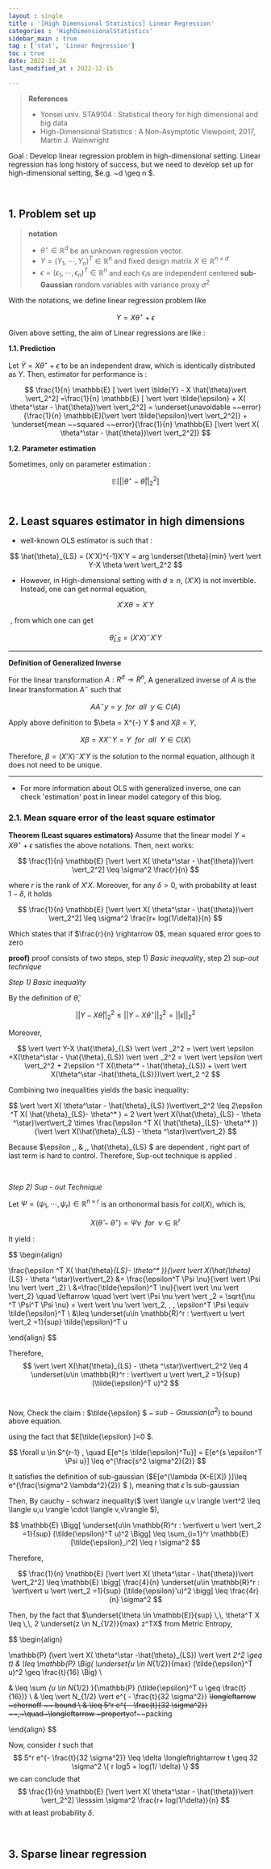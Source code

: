```yaml
---
layout : single
title : '[High Dimensional Statistics] Linear Regression'
categories : 'HighDimensionalStatistics'
sidebar_main : true
tag : ['stat', 'Linear Regression']
toc : true
date: 2022-11-26
last_modified_at : 2022-12-15

---
```


><b>References </b>
>
>- Yonsei univ. STA9104 : Statistical theory for high dimensional and big data 
>- High-Dimensional Statistics : A Non-Asymptotic Viewpoint, 2017, Martin J. Wainwright



Goal : Develop linear regression problem in high-dimensional setting. Linear regression has long history of success, but we need to develop set up for high-dimensional setting, $e.g. ~d \geq n $.

<Br>

## 1. Problem set up

><b> notation </b>
>
>- $\theta^\star \in \mathbb{R}^d$  be an unknown regression vector.
>- $Y =( Y_1 , \cdots , Y_n)^T \in \mathbb{R}^n$ and fixed design matrix $X \in \mathbb{R}^{n \times d}$
>- $\epsilon = (\epsilon_1 , \cdots , \epsilon_n )^T \in \mathbb{R}^n$ and each $\epsilon_i$s are independent centered <b> sub-Gaussian</b> random variables with variance proxy $\sigma^2$



With the notations, we define linear regression problem like


$$
Y = X \theta^\star + \epsilon
$$


Given above setting, the aim of Linear regressions are like : 



<b> 1.1. Prediction</b>

Let $\tilde{Y} = X\theta^\star + \tilde{\epsilon}$ to be an independent draw, which is identically distributed as $Y$. Then, estimator for performance is :


$$
\frac{1}{n} \mathbb{E} [ \vert \vert \tilde{Y} - X \hat{\theta}\vert \vert_2^2] =\frac{1}{n} \mathbb{E} [ \vert \vert \tilde{\epsilon} + X( \theta^\star - \hat{\theta})\vert \vert_2^2] = \underset{unavoidable ~~error}{\frac{1}{n} \mathbb{E}[\vert \vert \tilde{\epsilon}\vert \vert_2^2]} + \underset{mean ~~squared ~~error}{\frac{1}{n} \mathbb{E} [\vert \vert X( \theta^\star - \hat{\theta})\vert \vert_2^2]}
$$


 <B>1.2. Parameter estimation</B>

Sometimes, only on parameter estimation : 


$$
\mathbb{E}[ \vert  \vert \theta^\star - \hat{\theta}\vert \vert_2 ^2]
$$
<br>

## 2. Least squares estimator in high dimensions

- well-known OLS estimator is such that :

$$
\hat{\theta}_{LS} = (X'X)^{-1}X'Y = arg \underset{\theta}{min} \vert \vert Y-X \theta \vert \vert_2^2
$$

- However, in High-dimensional setting with $d \geq n$, $(X'X)$ is not invertible. Instead, one can get normal equation, 

$$
X'X \theta = X'Y
$$

​	, from which one can get


$$
\hat{\theta}_{LS} = (X'X)^{-}X'Y
$$

---

<b> Definition of Generalized Inverse </b>

For the linear transformation $A : R^d \rightarrow R^n$, A generalized inverse of $A$ is the linear transformation $A^-$ such that  


$$
AA^- y = y ~~for ~~all ~~y \in C(A)
$$


 Apply above definition to $\beta = X^{-} Y $ and $X \beta = Y$, 


$$
X \beta = XX^- Y = Y ~~for ~~all~~Y \in C(X)
$$


Therefore, $\beta = (X'X)^- X'Y$ is the solution to the normal equation, although it does not need to be unique.

---



- For more information about OLS with generalized inverse, one can check 'estimation' post in linear model category of this blog.



### 2.1. Mean square error of the least square estimator



<b> Theorem (Least squares estimators) </b> Assume that the linear model $Y= X \theta^\star +\epsilon$ satisfies the above notations. Then, next works:


$$
\frac{1}{n} \mathbb{E} [\vert \vert X( \theta^\star - \hat{\theta})\vert \vert_2^2] \leq \sigma^2 \frac{r}{n}
$$


where $r$ is the rank of $X'X$. Moreover, for any $\delta >0$, with probability at least $1-\delta$, it holds


$$
\frac{1}{n} \mathbb{E} [\vert \vert X( \theta^\star - \hat{\theta})\vert \vert_2^2] \leq \sigma^2 \frac{r+ log(1/\delta)}{n}
$$


Which states that if $\frac{r}{n} \rightarrow 0$, mean squared error goes to zero



<b> proof)</b> proof consists of two steps, step 1) *Basic inequality*, step 2) *sup-out technique*



*Step 1) Basic inequality*



By the definition of $\hat{\theta}$, 


$$
\vert \vert Y- X \hat{\theta} \vert \vert _2 ^2 \leq \vert \vert Y- X \theta^\star \vert \vert _2 ^2 = \vert  \vert \epsilon \vert \vert_2^2
$$


Moreover,


$$
\vert \vert Y-X \hat{\theta}_{LS} \vert \vert _2^2 = \vert \vert \epsilon +X(\theta^\star -  \hat{\theta}_{LS}) \vert \vert _2^2 = \vert \vert \epsilon \vert \vert_2^2 + 2\epsilon ^T X(\theta^* - \hat{\theta}_{LS}) + \vert \vert X(\theta^\star -\hat{\theta_{LS}})\vert \vert_2 ^2
$$


Combining two inequalities yields the basic inequality:


$$
\vert \vert X( \theta^\star - \hat{\theta}_{LS} )\vert\vert_2^2 \leq 2\epsilon ^T X( \hat{\theta}_{LS}- \theta^* ) = 2 \vert \vert X(\hat{\theta}_{LS} - \theta ^\star)\vert\vert_2 \times \frac{\epsilon ^T X( \hat{\theta}_{LS}- \theta^* )}{\vert \vert X(\hat{\theta}_{LS} - \theta ^\star)\vert\vert_2}
$$


Because  $\epsilon \,\, \& \,\, \hat{\theta}_{LS} $  are dependent , right part of last term is hard to control. Therefore, Sup-out technique is applied .

<Br>

*Step 2) Sup - out Technique*



Let $\Psi = (\psi_1 , \cdots , \psi_r) \in \mathbb{R}^{n \times r}$ is an orthonormal basis for $col(X)$, which is,


$$
X( \hat{\theta} - \theta^{\star}) = \Psi \nu ~~ for ~~ \nu \in \mathbb{R}^r
$$


It yield : 


$$
\begin{align}

\frac{\epsilon ^T X( \hat{\theta}_{LS}- \theta^* )}{\vert \vert X(\hat{\theta}_{LS} - \theta ^\star)\vert\vert_2} &= \frac{\epsilon^T \Psi \nu}{\vert \vert \Psi \nu \vert \vert _2} \\
&=\frac{\tilde{\epsilon}^T \nu}{\vert \vert \nu \vert \vert_2} \quad \leftarrow \quad \vert \vert \Psi \nu \vert \vert _2 = \sqrt{\nu ^T \Psi^T \Psi \nu} = \vert \vert \nu \vert \vert_2\, , \, \epsilon^T \Psi \equiv \tilde{\epsilon}^T \\
&\leq \underset{u\in \mathbb{R}^r : \vert\vert u \vert \vert_2 =1}{sup} \tilde{\epsilon}^T u

\end{align}
$$


Therefore, 
$$
\vert \vert X(\hat{\theta}_{LS} - \theta ^\star)\vert\vert_2^2 \leq 4 \underset{u\in \mathbb{R}^r : \vert\vert u \vert \vert_2 =1}{sup} (\tilde{\epsilon}^T u)^2
$$
<BR>

Now, Check the claim : $\tilde{\epsilon} $ ~ $sub- Gaussian (\sigma^2)$ to bound above equation. 



using the fact that $E[\tilde{\epsilon} ]=0 $.


$$
\forall u \in S^{r-1} , \quad E[e^{s \tilde{\epsilon}^Tu}] = E[e^{s \epsilon^T \Psi u}] \leq e^{\frac{s^2 \sigma^2}{2}}
$$


It satisfies the definition of sub-gaussian ($E[e^{\lambda (X-E[X]) }]\leq e^{\frac{\sigma^2 \lambda^2}{2}}  $ ), meaning that $\tilde{\epsilon}$ is sub-gaussian



Then, By cauchy - schwarz inequality($ \vert \langle u,v \rangle \vert^2  \leq \langle u,u \rangle \cdot \langle v,v\rangle $),


$$
\mathbb{E} \Bigg[ \underset{u\in \mathbb{R}^r : \vert\vert u \vert \vert_2 =1}{sup} (\tilde{\epsilon}^T u)^2 \Bigg] \leq \sum_{i=1}^r \mathbb{E}[\tilde{\epsilon}_i^2] \leq r \sigma^2
$$


Therefore, 


$$
\frac{1}{n} \mathbb{E} [\vert \vert X( \theta^\star - \hat{\theta})\vert \vert_2^2] \leq \mathbb{E} \bigg[ \frac{4}{n}  \underset{u\in \mathbb{R}^r : \vert\vert u \vert \vert_2 =1}{sup}  (\tilde{\epsilon}'u)^2 \bigg] \leq \frac{4r}{n} \sigma^2
$$


Then, by the fact that $\underset{\theta \in \mathbb{E}}{sup} \,\, \theta^T X \leq \,\, 2 \underset{z \in N_{1/2}}{max} z^TX$ from Metric Entropy, 


$$
\begin{align}

\mathbb{P} (\vert \vert X( \theta^\star -\hat{\theta}_{LS})  \vert \vert _2^2 \geq t) & \leq \mathbb{P} \Big( \underset{u \in N_{1/2}}{max} (\tilde{\epsilon}^T u)^2 \geq \frac{t}{16} \Big)  \\

& \leq \sum _{u \in N_{1/2} }{\mathbb{P} (\tilde{\epsilon}^T u \geq \frac{t}{16})} \\
& \leq \vert N_{1/2} \vert e^{ - \frac{t}{32 \sigma^2}} ~~\longleftarrow ~chernoff ~~ bound \\
& \leq 5^r e^{ - \frac{t}{32 \sigma^2}} ~~\,~\quad~\longleftarrow ~property~~of~~packing



\end{align}
$$


Now, consider $t$ such that 
$$
5^r e^{- \frac{t}{32 \sigma^2}} \leq \delta \longleftrightarrow t \geq 32 \sigma^2 \{ r log5 + log(1/ \delta) \}
$$
we can  conclude that 
$$
\frac{1}{n} \mathbb{E} [\vert \vert X( \theta^\star - \hat{\theta})\vert \vert_2^2] \lesssim \sigma^2 \frac{r+ log(1/\delta)}{n}
$$
with at least probability $\delta$.

<br>

## 3. Sparse linear regression

